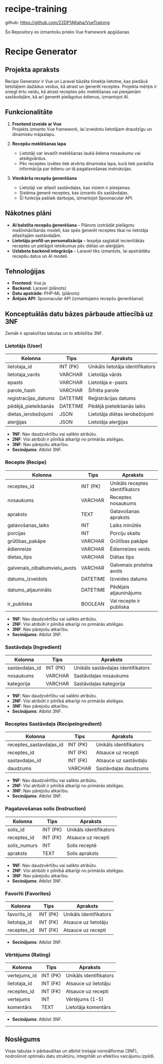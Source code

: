 # recipe-training

github: https://github.com/22DP1AKaha/VueTraining

Šo Repository es izmantošu prieks Vue framework apgūšanas

# Recipe Generator

## Projekta apraksts
Recipe Generator ir Vue un Laravel bāzēta tīmekļa lietotne, kas piedāvā lietotājiem dažādus veidus, kā atrast un ģenerēt receptes. Projekta mērķis ir sniegt ērtu veidu, kā atrast receptes pēc meklēšanas vai pieejamām sastāvdaļām, kā arī ģenerēt pielāgotus ēdienus, izmantojot AI.

## Funkcionalitāte
1. **Frontend izveide ar Vue**  
   Projekts izmanto Vue framework, lai izveidotu lietotājam draudzīgu un dinamisku mājaslapu.

2. **Recepšu meklēšanas lapa**  
   - Lietotāji var ievadīt meklēšanas laukā ēdiena nosaukumu vai atslēgvārdus.  
   - Pēc receptes izvēles tiek atvērta dinamiska lapa, kurā tiek parādīta informācija par ēdienu un tā pagatavošanas instrukcijas.

3. **Vienkārša recepšu ģenerēšana**  
   - Lietotāji var atlasīt sastāvdaļas, kas viņiem ir pieejamas.  
   - Sistēma ģenerē receptes, kas izmanto šīs sastāvdaļas.  
   - Šī funkcija pašlaik darbojas, izmantojot Spoonacular API.  

## Nākotnes plāni
- **AI balstīta recepšu ģenerēšana** – Plānots izstrādāt pielāgotu mašīnmācīšanās modeli, kas spēs ģenerēt receptes tikai no lietotāja atlasītajām sastāvdaļām.  
- **Lietotāju profili un personalizācija** – Iespēja saglabāt iecienītākās receptes un pielāgot ieteikumus pēc diētas un alerģijām.  
- **Uzlabota backend integrācija** – Laravel tiks izmantots, lai apstrādātu recepšu datus un AI modeli.

## Tehnoloģijas
- **Frontend:** Vue.js  
- **Backend:** Laravel (plānots)  
- **Datu apstrāde:** PHP-ML (plānots)  
- **Ārējais API:** Spoonacular API (izmantojams recepšu ģenerēšanai)  



## Konceptuālās datu bāzes pārbaude attiecībā uz 3NF

Zemāk ir aprakstītas tabulas un to atbilstība 3NF.

### Lietotājs (User)

| Kolonna                | Tips          | Apraksts |
|------------------------|--------------|----------|
| lietotaja_id          | INT (PK)     | Unikāls lietotāja identifikators |
| lietotaja_vards       | VARCHAR      | Lietotāja vārds |
| epasts               | VARCHAR      | Lietotāja e-pasts |
| parole_hash          | VARCHAR      | Šifrēta parole |
| registracijas_datums | DATETIME      | Reģistrācijas datums |
| pēdējā_pieteikšanās  | DATETIME      | Pēdējā pieteikšanās laiks |
| dietas_ierobežojumi  | JSON         | Lietotāja diētas ierobežojumi |
| alerģijas            | JSON         | Lietotāja alerģijas |

- **1NF**: Nav daudzvērtību vai salikto atribūtu.
- **2NF**: Visi atribūti ir pilnībā atkarīgi no primārās atslēgas.
- **3NF**: Nav pārejošu atkarību.
- **Secinājums**: Atbilst 3NF.

### Recepte (Recipe)

| Kolonna               | Tips      | Apraksts |
|-----------------------|----------|----------|
| receptes_id         | INT (PK) | Unikāls receptes identifikators |
| nosaukums           | VARCHAR  | Receptes nosaukums |
| apraksts           | TEXT     | Gatavošanas apraksts |
| gatavošanas_laiks   | INT      | Laiks minūtēs |
| porcijas           | INT      | Porciju skaits |
| grūtības_pakāpe    | VARCHAR  | Grūtības pakāpe |
| ēdienreize         | VARCHAR  | Ēdienreizes veids |
| dietas_tips        | VARCHAR  | Diētas tips |
| galvenais_olbaltumvielu_avots | VARCHAR | Galvenais proteīna avots |
| datums_izveidots   | DATETIME | Izveides datums |
| datums_atjaunināts | DATETIME | Pēdējais atjauninājums |
| ir_publiska        | BOOLEAN  | Vai recepte ir publiska |

- **1NF**: Nav daudzvērtību vai salikto atribūtu.
- **2NF**: Visi atribūti ir pilnībā atkarīgi no primārās atslēgas.
- **3NF**: Nav pārejošu atkarību.
- **Secinājums**: Atbilst 3NF.

### Sastāvdaļa (Ingredient)

| Kolonna       | Tips      | Apraksts |
|--------------|----------|----------|
| sastavdaļas_id | INT (PK) | Unikāls sastāvdaļas identifikators |
| nosaukums    | VARCHAR  | Sastāvdaļas nosaukums |
| kategorija   | VARCHAR  | Sastāvdaļas kategorija |

- **1NF**: Nav daudzvērtību vai salikto atribūtu.
- **2NF**: Visi atribūti ir pilnībā atkarīgi no primārās atslēgas.
- **3NF**: Nav pārejošu atkarību.
- **Secinājums**: Atbilst 3NF.

### Receptes Sastāvdaļa (RecipeIngredient)

| Kolonna                | Tips      | Apraksts |
|------------------------|----------|----------|
| receptes_sastavdaļas_id | INT (PK) | Unikāls identifikators |
| receptes_id          | INT (FK) | Atsauce uz recepti |
| sastavdaļas_id       | INT (FK) | Atsauce uz sastāvdaļu |
| daudzums            | VARCHAR  | Sastāvdaļas daudzums |


- **1NF**: Nav daudzvērtību vai salikto atribūtu.
- **2NF**: Visi atribūti ir pilnībā atkarīgi no primārās atslēgas.
- **3NF**: Nav pārejošu atkarību.
- **Secinājums**: Atbilst 3NF.

### Pagatavošanas solis (Instruction)

| Kolonna     | Tips      | Apraksts |
|------------|----------|----------|
| solis_id   | INT (PK) | Unikāls identifikators |
| receptes_id | INT (FK) | Atsauce uz recepti |
| solis_numurs | INT | Solis receptē |
| apraksts   | TEXT     | Solis apraksts |

- **1NF**: Nav daudzvērtību vai salikto atribūtu.
- **2NF**: Visi atribūti ir pilnībā atkarīgi no primārās atslēgas.
- **3NF**: Nav pārejošu atkarību.
- **Secinājums**: Atbilst 3NF.

### Favorīti (Favorites)

| Kolonna        | Tips      | Apraksts |
|---------------|----------|----------|
| favorīts_id  | INT (PK) | Unikāls identifikators |
| lietotaja_id | INT (FK) | Atsauce uz lietotāju |
| receptes_id  | INT (FK) | Atsauce uz recepti |

- **Secinājums**: Atbilst 3NF.

### Vērtējums (Rating)

| Kolonna        | Tips      | Apraksts |
|---------------|----------|----------|
| vertejums_id  | INT (PK) | Unikāls identifikators |
| lietotaja_id  | INT (FK) | Atsauce uz lietotāju |
| receptes_id   | INT (FK) | Atsauce uz recepti |
| vertejums     | INT      | Vērtējums (1-5) |
| komentārs     | TEXT     | Lietotāja komentārs |

- **Secinājums**: Atbilst 3NF.

---

## Noslēgums

Visas tabulas ir pārbaudītas un atbilst trešajai normālformai (3NF), nodrošinot optimālu datu struktūru, integritāti un efektīvu vaicājumu izpildi.
